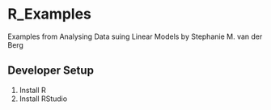 # R_Examples

Examples from Analysing Data suing Linear Models by Stephanie M. van der Berg

## Developer Setup

1. Install R
2. Install RStudio
